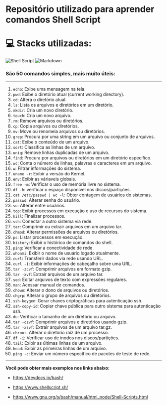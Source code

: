 # Repositório utilizado para aprender comandos Shell Script

# 💻 Stacks utilizadas:
![Shell Script](https://img.shields.io/badge/shell_script-%23121011.svg?style=for-the-badge&logo=gnu-bash&logoColor=%23F7DF1E) ![Markdown](https://img.shields.io/badge/markdown-%23000000.svg?style=for-the-badge&logo=markdown&logoColor=%23F7DF1E) 
### São 50 comandos simples, mais muito úteis:
---

1.  `echo`: Exibe uma mensagem na tela.
2.  `pwd`: Exibe o diretório atual (current working directory).
3.  `cd`: Altera o diretório atual.
4.  `ls`: Lista os arquivos e diretórios em um diretório.
5.  `mkdir`: Cria um novo diretório.
6.  `touch`: Cria um novo arquivo.
7.  `rm`: Remove arquivos ou diretórios.
8.  `cp`: Copia arquivos ou diretórios.
9.  `mv`: Move ou renomeia arquivos ou diretórios.
10. `grep`: Procura por uma string em um arquivo ou conjunto de arquivos.
11. `cat`: Exibe o conteúdo de um arquivo.
12. `sort`: Classifica as linhas de um arquivo.
13. `uniq`: Remove linhas duplicadas de um arquivo.
14. `find`: Procura por arquivos ou diretórios em um diretório específico.
15. `wc`: Conta o número de linhas, palavras e caracteres em um arquivo.
16. `w`: Filtrar informações do sistema.
17. `uname -r`: Exibir a versão do Kernel.
18. `env`: Exibir as váriaveis globais.
19. `free -m`: Verificar o uso de memória livre no sistema.
20. `df -h`: verificar o espaço disponível nos discos/partições.
21. `cat /etc/passwd | wc -l`: Obter contagem de usuários do sistemas.
22. `passwd`: Alterar senha do usuário.
23. `su`: Alterar entre usuários.
24. `top`: Exibir processos em execução e uso de recursos do sistema.
25. `kill`: Finalizar processos.
26. `ssh`: Conectar a outro sistema via rede.
27. `tar`: Comprimir ou extrair arquivos em um arquivo tar.
28. `chmod`: Alterar permissões de arquivos ou diretórios.
29. `ps`: Listar processos em execução.
30. `history`: Exibir o histórico de comandos do shell.
31. `ping`: Verificar a conectividade de rede.
32. `whoami`: Exibir o nome de usuário logado atualmente.
33. `curl`: Transferir dados via rede usando URL.
34. `curl -I`: Exibir informações de cabeçalho sobre uma URL.
35. `tar -zcvf`: Comprimir arquivos em formato gzip.
36. `tar -xvf`: Extrair arquivos de um arquivo tar.
37. `sed`: Editar arquivos de texto com expressões regulares.
38. `man`: Acessar manual de comandos.
39. `chown`: Alterar o dono de arquivos ou diretórios.
40. `chgrp`: Alterar o grupo de arquivos ou diretórios.
41. `ssh-keygen`: Gerar chaves criptográficas para autenticação ssh.
42. `ssh-copy-id`: Copiar chave pública para outro sistema para autenticação ssh.
43. `du`: Verificar o tamanho de um diretório ou arquivo.
44. `tar -czvf`: Comprimir arquivos e diretórios usando gzip.
45. `tar -xzvf`: Extrair arquivos de um arquivo tar.gz.
46. `chroot`: Alterar o diretório raiz de um processo.
47. `df -i`: Verificar uso de inodos nos discos/partições.
48. `tail`: Exibir as últimas linhas de um arquivo.
49. `head`: Exibir as primeiras linhas de um arquivo.
50. `ping -c`: Enviar um número específico de pacotes de teste de rede.

---
**Você pode obter mais exemplos nos links abaixo:**



* https://devdocs.io/bash/

* https://www.shellscript.sh/

* https://www.gnu.org/s/bash/manual/html_node/Shell-Scripts.html
 
